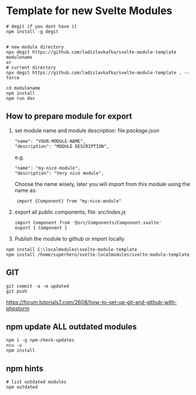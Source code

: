 # Template for new Svelte Modules

```
# degit if you dont have it
npm install -g degit


# new module directory
npx degit https://github.com/ladislavkafka/svelte-module-template modulename
or
# current directory
npx degit https://github.com/ladislavkafka/svelte-module-template . --force

cd modulename
npm install
npm run dev
```

## How to prepare module for export
1. set module name and module description:
   file:_package.json_
   ```
   "name": "YOUR-MODULE-NAME",
   "description": "MODULE DESCRIPTION",
   ```
   e.g.
      ```
   "name": "my-nice-module",
   "description": "Very nice module",
   ```
   Choose the name wisely, later you will import from this module using the name as:
```
    import {Component} from "my-nice-module"
```
   
2. export all public components, 
   file: _src/index.js_
   ```   
   import Component from '@src/Components/Component.svelte'
   export { Component }
   ```

3. Publish the module to github
   or import locally
```
npm install C:\localmodules\svelte-module-template
npm install /home/superhero/svelte-localmodules/svelte-module-template
```

## GIT
```
git commit -a -m updated
git push
```
https://forum.tutorials7.com/2608/how-to-set-up-git-and-github-with-phpstorm

## npm update ALL outdated modules
```
npm i -g npm-check-updates
ncu -u
npm install
```

## npm hints
```
# list outdated modules
npm outdated
```